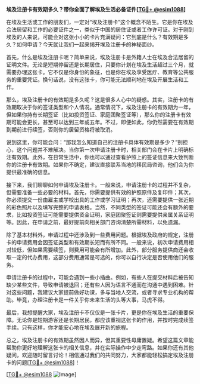 **埃及注册卡有效期多久？带你全面了解埃及生活必备证件[[TG💪+ @esim1088](https://t.me/s/esim1088)]**

在埃及生活或工作的朋友们，一定对“埃及注册卡”这个概念不陌生。它是你在埃及合法居留和工作的必要证件之一，类似于中国的居住证或者工作许可证。对于刚到埃及的人来说，可能会对这张小小的卡片充满疑问：它到底是什么？有效期是多久？如何申请？今天就让我们一起来揭开埃及注册卡的神秘面纱。

首先，什么是埃及注册卡呢？简单来说，埃及注册卡是外籍人士在埃及合法居留的证明文件。无论是短期停留还是长期居住，只要你计划在埃及生活超过三个月，就需要办理这张卡。它不仅是你身份的象征，也是你在埃及享受医疗、教育等公共服务的重要凭证。换句话说，没有这张卡，你可能无法顺利地在埃及开展生活和工作。

那么，埃及注册卡的有效期是多久呢？这是很多人心中的疑惑。其实，注册卡的有效期取决于你的签证类型和个人情况。通常情况下，埃及注册卡的有效期为一年，但如果你持有长期签证（比如投资签证、家庭团聚签证等），那么你的注册卡有效期可能会更长，甚至可以达到三年或五年。不过，即便如此，你仍然需要在有效期到期前进行续签，否则你的居留资格将被取消。

说到这里，你可能会问：“那我怎么知道自己的注册卡具体有效期是多少？”别担心，这个问题并不难解决。当你第一次申请注册卡时，相关部门会在卡片上明确标注有效期。此外，在日常生活中，你也可以通过查看护照上的签证信息来大致判断你的注册卡有效期。如果你不确定，建议直接联系当地的移民局咨询，他们会为你提供最准确的信息。

接下来，我们聊聊如何申请埃及注册卡。一般来说，申请注册卡的过程并不复杂，但需要准备一些必要的材料。首先，你需要提供有效的护照原件及复印件；其次，你必须提交一份由雇主或学校出具的工作或学习证明；再次，还需要提供一张近期的彩色照片以及填写完整的申请表格。当然，不同类型的签证可能还会有额外的要求，比如投资签证可能需要提供资金证明，家庭团聚签证则需要提供亲属关系证明等。因此，在申请之前，最好提前向相关部门咨询清楚所需材料，以免遗漏。

除了基本材料外，申请过程中还涉及到一些费用问题。根据埃及政府的规定，注册卡的申请费用会因签证类型和有效期长短而有所不同。一般来说，初次申请费用相对较低，但如果需要续签，则费用可能会有所增加。此外，部分服务提供商还会收取一定的代办费用，这部分费用通常是可选的，你可以自行决定是否使用他们的服务。

申请注册卡的过程中，可能会遇到一些小插曲。例如，有些人在提交材料后被告知缺少某些文件，导致申请被退回；还有些人因为语言不通而在沟通中遇到困难。针对这些问题，我建议大家提前做好功课，多与当地人交流，或者寻求专业机构的帮助。毕竟，办理注册卡是一件关乎你未来生活的头等大事，马虎不得。

最后，我想提醒大家，埃及注册卡不仅仅是一张卡片，更是你在埃及生活的重要保障。无论你是短期游客还是长期居民，都应该重视这张卡的作用，并按时完成续签手续。只有这样，你才能安心地在埃及展开新的旅程。

总之，埃及注册卡的有效期虽然因人而异，但其重要性毋庸置疑。希望这篇文章能帮助你更好地理解这张卡的相关信息，并在实际操作中少走弯路。如果你还有其他疑问，欢迎随时留言讨论！相信通过我们的共同努力，大家都能轻松搞定埃及注册卡的问题[[TG💪+ @esim1088](https://t.me/s/esim1088)]！

[[TG💪+ @esim1088](https://t.me/s/esim1088) ![Image](https://i.postimg.cc/4NQfJmqS/Snipaste-2025-05-13-00-14-12.png)]